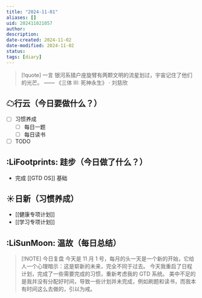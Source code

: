 ```yaml
---
title: "2024-11-01"
aliases: []
uid: 202411021057
author: 
description: 
date-created: 2024-11-02
date-modified: 2024-11-02
status: 
tags: [diary]
---
```


> [!quote] 一言
 银河系猎户座旋臂有两颗文明的流星划过，宇宙记住了他们的光芒。 —— 《三体 III: 死神永生》 · 刘慈欣

## ☁行云（今日要做什么？）

- [ ] 习惯养成
	- [ ] 每日一题
	- [ ] 每日读书
- [ ] TODO

## :LiFootprints: 跬步（今日做了什么？）

- 完成 [[GTD OS]] 基础

## ☀日新（习惯养成）

- [[健康专项计划]]
- [[学习专项计划]]

## :LiSunMoon: 温故（每日总结）

> [!NOTE] 今日复盘
> 今天是 11 月 1 号，每月的头一天是一个新的开始，它给人一个心理暗示：这是崭新的未来，完全不同于过去。
> 今天我重启了日程计划，完成了一些需要完成的习惯，重新考虑我的 GTD 系统。
> 美中不足的是我并没有分配好时间，导致一些计划并未完成，例如刷题和读书，而我本有时间这么去做的，引以为戒。
